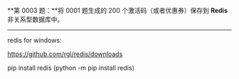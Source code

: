 **第 0003 题：**将 0001 题生成的 200 个激活码（或者优惠券）保存到 **Redis** 非关系型数据库中。

--------------
redis for windows: 

https://github.com/rgl/redis/downloads

pip install redis (python -m pip install redis)